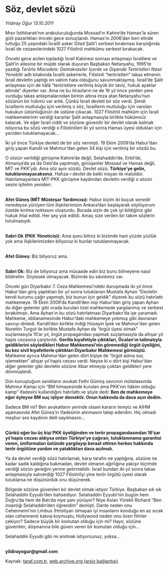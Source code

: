 # Söz, devlet sözü

*Yıldıray Oğur 13.10.2011*

<div class="yazi"><p>Mısır İstihbaratı’nın arabuluculuğunda Mossad’ın Kahire’de Hamas’la süren gizli pazarlıkları önceki gece sonuçlandı. Hamas’ın 2006’dan beri elinde tuttuğu 25 yaşındaki İsrailli asker Gilad Şalit’i serbest bırakması karşılığında İsrail de cezaevlerindeki 1027 Filistinli mahkûmu serbest bırakacak.</p>
<p>Önceki gece acilen topladığı İsrail Kabinesi sonrası anlaşmayı İsraillere ve Şalit’in ailesine bir müjde olarak duyuran Başbakan Netanyahu, 1995’te yazdığı <i>Terörle Mücadele: Demokrasiler İçerde ve Dışarıda Teröristleri Nasıl Yenebilir</i> adlı kitabında İsrailli askerlerle, Filistinli “teröristleri” takas etmenin İsrail devletin yaptığı en vahim hata olduğunu savunmaktaymış. İsrail’de Şalit anlaşması için de hâlâ “teröristlere verilmiş büyük bir taviz, hukuk ayaklar altında” diyenler var. Ama ne bu itirazların ne de 16 yıl önce yerden yere vurduğu takas anlaşmalarından birinin altına imza atan Netanyahu’nun sözünün bir hükmü var artık. Çünkü İsrail devleti bir söz verdi. Şimdi İsraillerin mutluluğu için verilmiş o söz, İsraillerin mutluluğu için varolan hukukun üstünlüğünün de üstüne çıkacak. 1027 Filistinli mahkûm için İsrail mahkemelerinin verdiği kararlar Şalit anlaşmasıyla birlikte hükümsüz kalacak. Ve eğer İsrail ciddi ve sözüne güvenilir bir devlet olarak kalmak istiyorsa bu sözü verdiği o Filistinlileri iki yıl sonra Hamas üyesi oldukları için yeniden tutuklamayacak...</p>
<p>İki yıl önce Türkiye devleti de bir söz vermişti. 19 Ekim 2009’da Habur’dan giriş yapan Kandil ve Mahmur’dan gelen 34 kişi için verilmiş bir sözdü bu.</p>
<p>O sözün verildiği görüşme Kahire’de değil, Selahaddin’de, Erbil’de, Almanya’da ya da Oslo’da yapılmıştı, görüşenler Mossad ve Hamas değil, MİT ve PKK’ydı. Ama söz aynı sözdü. Devlet sözü: <b>Türkiye’ye gelin, tutuklanmayacaksınız</b>. Hafıza-ı devlet de belki nisyan ile maluldür. Hatırlamayanlara MİT-PKK görüşme kaydından devletin verdiği o sözün sesini işitelim yeniden:</p>
<p><b><br/>Afet Güneş (MİT Müsteşar Yardımcısı):</b> Habur bizim iki buçuk senedir neredeyse yürüyen tüm ilişkilerimizin Ankara’dan başlayarak söylüyorum özelde kırılma noktasını oluşturdu. Burada sizin de çok iyi bildiğiniz gibi hukuk ihlal edildi. Her şey yok edildi. Amaç size verilen bir takım sözlerin tutulmasıydı. </p>
<p><b><br/>Sabri Ok</b> <b>(PKK Yöneticisi):</b> Ama şunu biliniz ki bizimde hani yüzde yüzlük yok ama ilişkilerimizden biliyoruz ki bunlar tutuklanmayacak.</p>
<p><b><br/>Afet Güneş: </b>Biz biliyoruz ama.</p>
<p><b><br/>Sabri Ok</b><b>:</b> Biz de biliyoruz ama müsaade edin biz bunu bilmeyene nasıl bildirelim. Söylesek olmayacak. Bizimde bu sıkıntımız var.</p>
<p>Önceki gün Diyarbakır 7. Ceza Mahkemesi’ndeki duruşmada iki yıl önce Habur’dan giriş yaptıktan bir yıl sonra tutuklanan Mustafa Ayhan “Devletin kendi kurumu çağrı yapmıştı, biz bunun için geldik” diyerek bu sözü hatırlattı mahkemeye. 19 Ekim 2009’da Kandil’den inip Habur’dan giriş yapan Ayhan da diğer gelenler gibi orada kurulan özel mahkemede yargılanmış ve serbest bırakılmıştı. Ama Ayhan’ın bu sözü hatırlatması Diyarbakır’da işe yaramadı. Mahkeme, iddianamesinde Habur’daki mahkemeye yokmuş gibi davranan savcıyı dinledi. Kandil’den birlikte indiği Hüseyin İpek ve Mahmur’dan gelen Nurettin Turgut ile birlikte Mustafa Ayhan da “örgüt üyesi olmak” suçlamasıyla 10’ar yıl, örgüt propagandası yapmak suçlamasıyla da altışar yıl hapis cezasına çarptırıldı. <b>Gerilla kıyafetiyle çıktıkları, Öcalan’ın talimatıyla geldiklerini söyledikleri Habur Mahkemesi’nin göremediği örgüt üyeliğini, bu kez sivil kıyafetlerle çıktıkları Diyarbakır Mahkemesi görmüştü. </b>Mahkeme ayrıca Mahmur’dan gelen dört kişiye de “örgüt adına suç işlemekten” altışar yıl hapis cezası verdi. Neyse ki o dört kişi Habur’dan diğer gelenler gibi devletin sözüne itibar etmeyip çoktan geldikleri yere dönmüşlerdi. </p>
<p>Dün konuştuğum sanıkların avukatı Fethi Gümüş savcının mütalaasında Mahmur Kampı için “BM himayesinde kurulan ama PKK’nın hâkim olduğu kamp” ifadesini kullandığını hatırlattı ve şöyle dedi: <b>Ben de mahkemeye eğer öyleyse BM suç işliyor demektir. Onun hakkında da dava açın dedim.</b></p>
<p>Sadece BM mi? Ben avukatların yerinde olsam kararın temyiz ve AİHM aşamasında Afet Güneş’in ifadesinin alınmasını talep ederdim. Hiç olmadı meşhur ses kaydının delil sayılmasını... </p>
<p><b><br/>Çünkü eğer bu üç kişi PKK üyeliğinden ve terör propagandasından 16’şar yıl hapis cezası aldıysa onları Türkiye’ye çağıran, tutuklanmama garantisi veren, üniformaları üstünde yargılayıp beraat ettiren herkes hakkında terör örgütüne yardım ve yataklıktan dava açılmalı. </b></p>
<p>Ya da devlet verdiği sözü hatırlamalı, karşı tarafın ne yaptığına, sözüne ne kadar sadık kaldığına bakmadan, devlet olmanın ağırlığına yakışır biçimde verdiği sözün gereğini yerine getirmelidir. İsrail bundan iki yıl sonra takas anlaşmasıyla salıverdiği 1027 Filistinliyi yine terör örgütü üyesi olarak tutuklarsa ne düşünürdük onu düşünerek.</p>
<p>Bölgede sözüne güvenilen bir devlet olmak istiyor Türkiye. Başbakan sık sık Selahaddin Eyyubi’den bahsediyor. Selahaddin Eyyubi’nin bugün hem Doğru’da hem de Batı’da niye şanı yürüyor? Niye Aslan Yürekli Richard “Ben insanlığı Selahaddin’den öğrendim” demişti. Dante neden onu Cehennemi’nin Limbus (Hristiyan olmayan iyi insanların konduğu en az sıcak olan cehennem) katına koymuştu, Hollywood neden onu öven filmler çekiyor? Sadece büyük bir komutan olduğu için mi? Hayır, sözüne güvenilen, düşmanına bile güven veren bir komutan olduğu için...</p>
<p>Selahaddin Eyyubi gibi mi anılmak istiyorsunuz, yoksa...</p>
<p><b><br/>yildirayogur@gmail.com</b></p>
</div>

Kaynak: [taraf.com.tr](http://www.taraf.com.tr/yildiray-ogur/makale-soz-devlet-sozu.htm), [web.archive.org (arşiv bağlantısı)](http://web.archive.org/web/20130709172050/http://www.taraf.com.tr/yildiray-ogur/makale-soz-devlet-sozu.htm)
